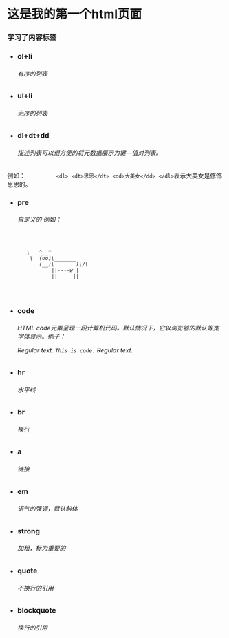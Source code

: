 # 这是我的第一个html页面
### 学习了内容标签
* <h3>ol+li <h6>            有序的列表
* <h3>ul+li <h6>            无序的列表
* <h3>dl+dt+dd <h6>           描述列表可以很方便的将元数据展示为键—值对列表。
例如：```          <dl>
            <dt>思思</dt>
            <dd>大美女</dd>
          </dl>```表示大美女是修饰思思的。
* <h3>pre<h6> 自定义的 例如： <pre>    

         \   ^__^
          \  (oo)\_______
             (__)\       )\/\
                 ||----w |
                 ||     ||
  </pre>
* <h3>code <h6> HTML code元素呈现一段计算机代码。默认情况下，它以浏览器的默认等宽字体显示。例子：<p>Regular text. <code>This is code.</code> Regular text.</p>
* <h3>hr  <h6>  水平线
* <h3>br <h6>换行
* <h3>a <h6> 链接
* <h3>em <h6>语气的强调，默认斜体
* <h3>strong<h6> 加粗，标为重要的
* <h3>quote<h6> 不换行的引用
* <h3>blockquote<h6> 换行的引用